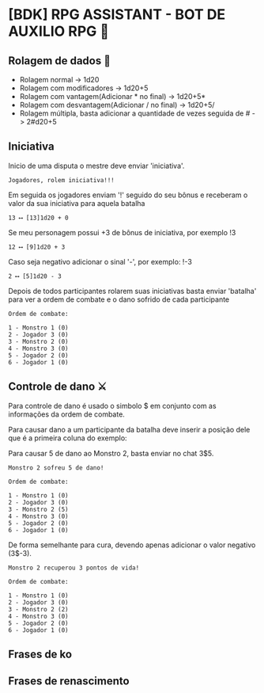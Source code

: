 # [BDK] RPG ASSISTANT - BOT DE AUXILIO RPG 🤖

## Rolagem de dados 🎲

* Rolagem normal -> 1d20
* Rolagem com modificadores -> 1d20+5
* Rolagem com vantagem(Adicionar * no final) -> 1d20+5*
* Rolagem com desvantagem(Adicionar / no final) -> 1d20+5/
* Rolagem múltipla, basta adicionar a quantidade de vezes seguida de # -> 2#d20+5

## Iniciativa

Inicio de uma disputa o mestre deve enviar 'iniciativa'.
```
Jogadores, rolem iniciativa!!!
```
Em seguida os jogadores enviam '!' seguido do seu bônus e receberam o valor da sua iniciativa para aquela batalha
```
13 ⟷ [13]1d20 + 0 
```
Se meu personagem possui +3 de bônus de iniciativa, por exemplo !3
```
12 ⟷ [9]1d20 + 3
```
Caso seja negativo adicionar o sinal '-', por exemplo: !-3
```
2 ⟷ [5]1d20 - 3
```
Depois de todos participantes rolarem suas iniciativas basta enviar 'batalha' para ver a ordem de combate e o dano sofrido de cada participante
```
Ordem de combate:

1 - Monstro 1 (0) 
2 - Jogador 3 (0) 
3 - Monstro 2 (0) 
4 - Monstro 3 (0) 
5 - Jogador 2 (0) 
6 - Jogador 1 (0)
```

## Controle de dano ⚔️

Para controle de dano é usado o simbolo $ em conjunto com as informações da ordem de combate.

Para causar dano a um participante da batalha deve inserir a posição dele que é a primeira coluna do exemplo:

Para causar 5 de dano ao Monstro 2, basta enviar no chat 3$5.

```
Monstro 2 sofreu 5 de dano!

Ordem de combate:

1 - Monstro 1 (0) 
2 - Jogador 3 (0) 
3 - Monstro 2 (5) 
4 - Monstro 3 (0) 
5 - Jogador 2 (0) 
6 - Jogador 1 (0)
```

De forma semelhante para cura, devendo apenas adicionar o valor negativo (3$-3).

```
Monstro 2 recuperou 3 pontos de vida!

Ordem de combate:

1 - Monstro 1 (0) 
2 - Jogador 3 (0) 
3 - Monstro 2 (2) 
4 - Monstro 3 (0) 
5 - Jogador 2 (0) 
6 - Jogador 1 (0)
```

## Frases de ko
## Frases de renascimento
